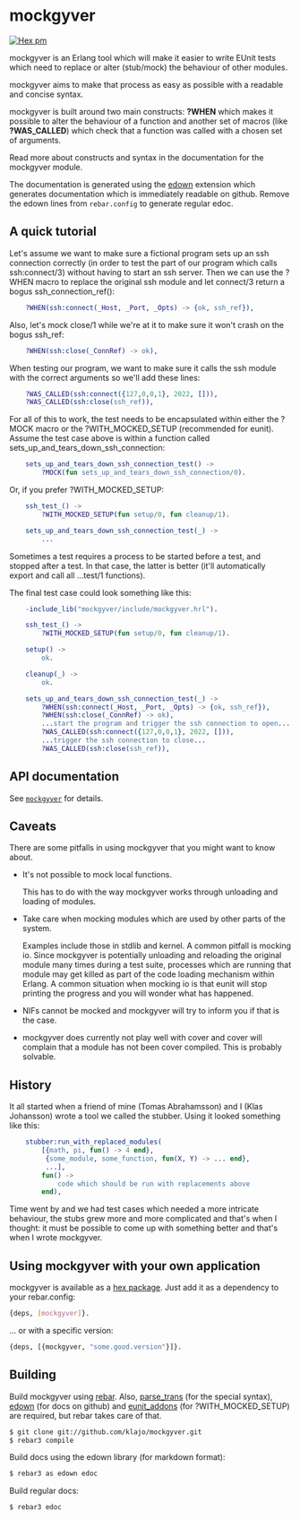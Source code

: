 mockgyver
=========

[![Hex pm](https://img.shields.io/hexpm/v/mockgyver.svg?style=flat)](https://hex.pm/packages/mockgyver)

mockgyver is an Erlang tool which will make it easier
to write EUnit tests which need to replace or alter
(stub/mock) the behaviour of other modules.

mockgyver aims to make that process as easy as possible
with a readable and concise syntax.

mockgyver is built around two main constructs:
**?WHEN** which makes it possible to alter the
behaviour of a function and another set of macros (like
**?WAS\_CALLED**) which check that a function was called
with a chosen set of arguments.

Read more about constructs and syntax in the
documentation for the mockgyver module.

The documentation is generated using the [edown][4]
extension which generates documentation which is
immediately readable on github.  Remove the edown lines
from `rebar.config` to generate regular edoc.

A quick tutorial
----------------

Let's assume we want to make sure a fictional program
sets up an ssh connection correctly (in order to test
the part of our program which calls ssh:connect/3)
without having to start an ssh server.  Then we can use
the ?WHEN macro to replace the original ssh module and
let connect/3 return a bogus ssh\_connection\_ref():

```erlang
    ?WHEN(ssh:connect(_Host, _Port, _Opts) -> {ok, ssh_ref}),
```

Also, let's mock close/1 while we're at it to make sure
it won't crash on the bogus ssh\_ref:

```erlang
    ?WHEN(ssh:close(_ConnRef) -> ok),
```

When testing our program, we want to make sure it calls
the ssh module with the correct arguments so we'll add
these lines:

```erlang
    ?WAS_CALLED(ssh:connect({127,0,0,1}, 2022, [])),
    ?WAS_CALLED(ssh:close(ssh_ref)),
```

For all of this to work, the test needs to be
encapsulated within either the ?MOCK macro or the
?WITH\_MOCKED\_SETUP (recommended for eunit).  Assume the
test case above is within a function called
sets\_up\_and\_tears\_down\_ssh\_connection:

```erlang
    sets_up_and_tears_down_ssh_connection_test() ->
        ?MOCK(fun sets_up_and_tears_down_ssh_connection/0).
```

Or, if you prefer ?WITH\_MOCKED\_SETUP:

```erlang
    ssh_test_() ->
        ?WITH_MOCKED_SETUP(fun setup/0, fun cleanup/1).

    sets_up_and_tears_down_ssh_connection_test(_) ->
        ...
```

Sometimes a test requires a process to be started
before a test, and stopped after a test.  In that case,
the latter is better (it'll automatically export and
call all ...test/1 functions).

The final test case could look something like this:

```erlang
    -include_lib("mockgyver/include/mockgyver.hrl").

    ssh_test_() ->
        ?WITH_MOCKED_SETUP(fun setup/0, fun cleanup/1).

    setup() ->
        ok.

    cleanup(_) ->
        ok.

    sets_up_and_tears_down_ssh_connection_test(_) ->
        ?WHEN(ssh:connect(_Host, _Port, _Opts) -> {ok, ssh_ref}),
        ?WHEN(ssh:close(_ConnRef) -> ok),
        ...start the program and trigger the ssh connection to open...
        ?WAS_CALLED(ssh:connect({127,0,0,1}, 2022, [])),
        ...trigger the ssh connection to close...
        ?WAS_CALLED(ssh:close(ssh_ref)),
```

API documentation
-----------------

See [`mockgyver`](http://github.com/klajo/mockgyver/blob/master/doc/mockgyver.md)
for details.


Caveats
-------

There are some pitfalls in using mockgyver that you
might want to know about.

* It's not possible to mock local functions.

  This has to do with the way mockgyver works through
  unloading and loading of modules.

* Take care when mocking modules which are used by
  other parts of the system.

  Examples include those in stdlib and kernel. A common
  pitfall is mocking io. Since mockgyver is
  potentially unloading and reloading the original
  module many times during a test suite, processes
  which are running that module may get killed as part
  of the code loading mechanism within Erlang. A common
  situation when mocking io is that eunit will stop
  printing the progress and you will wonder what has
  happened.

* NIFs cannot be mocked and mockgyver will try to
  inform you if that is the case.

* mockgyver does currently not play well with cover and
  cover will complain that a module has not been cover
  compiled. This is probably solvable.

History
-------

It all started when a friend of mine (Tomas
Abrahamsson) and I (Klas Johansson) wrote a tool we
called the stubber.  Using it looked something like this:

```erlang
    stubber:run_with_replaced_modules(
        [{math, pi, fun() -> 4 end},
         {some_module, some_function, fun(X, Y) -> ... end},
         ...],
        fun() ->
            code which should be run with replacements above
        end),
```

Time went by and we had test cases which needed a more
intricate behaviour, the stubs grew more and more
complicated and that's when I thought: it must be
possible to come up with something better and that's
when I wrote mockgyver.

Using mockgyver with your own application
-----------------------------------------

mockgyver is available as a [hex package][1].  Just add it as a
dependency to your rebar.config:

```sh
{deps, [mockgyver]}.
```

... or with a specific version:

```sh
{deps, [{mockgyver, "some.good.version"}]}.
```

Building
--------

Build mockgyver using [rebar][2].  Also,
[parse\_trans][3] (for the special syntax), [edown][4]
(for docs on github) and [eunit\_addons][5] (for ?WITH\_MOCKED\_SETUP)
are required, but rebar takes care of that.

```sh
$ git clone git://github.com/klajo/mockgyver.git
$ rebar3 compile
```

Build docs using the edown library (for markdown format):
```sh
$ rebar3 as edown edoc
```

Build regular docs:
```sh
$ rebar3 edoc
```

[1]: https://hex.pm/packages/mockgyver
[2]: https://www.rebar3.org
[3]: https://hex.pm/packages/parse_trans
[4]: https://hex.pm/packages/edown
[5]: https://hex.pm/packages/eunit_addons
